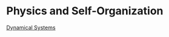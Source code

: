 # Physics and Self-Organization

[Dynamical Systems](Physics%20and%20Self-Organization%202122574052da4fb6b7b2206a702898d8/Dynamical%20Systems%20f3ab8d932c1f4a578add1f363bb2cbc5.md)